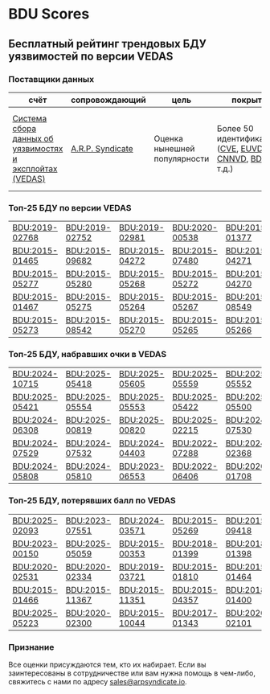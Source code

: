 
# BDU Scores
## Бесплатный рейтинг трендовых БДУ уязвимостей по версии VEDAS

### Поставщики данных
| счёт | cопровождающий | цель | покрытие | определение | частота |
| ----- | ---------- | ------- | -------- | ----------- | --------- |
| [Система сбора данных об уязвимостях и эксплойтах (VEDAS)](https://vedas.arpsyndicate.io) | [A.R.P. Syndicate](https://www.arpsyndicate.io) | Оценка нынешней популярности | Более 50 идентификаторов ([CVE](https://github.com/ARPSyndicate/cve-scores), [EUVD](https://github.com/ARPSyndicate/euvd-scores), [CNNVD](https://github.com/ARPSyndicate/cnnvd-scores), [BDU](https://github.com/ARPSyndicate/bdu-scores) и т.д.) | Аналитические данные с открытым исходным кодом (OSINT), полученные от [Exploit Observer](https://www.exploit.observer) | 6-8 часов |



<h3>Топ-25 БДУ по версии VEDAS</h3>

<table>
  <tr>
    <td><a href='https://vedas.arpsyndicate.io/?vuln=BDU:2019-02768'>BDU:2019-02768</a></td>
    <td><a href='https://vedas.arpsyndicate.io/?vuln=BDU:2019-02752'>BDU:2019-02752</a></td>
    <td><a href='https://vedas.arpsyndicate.io/?vuln=BDU:2019-02981'>BDU:2019-02981</a></td>
    <td><a href='https://vedas.arpsyndicate.io/?vuln=BDU:2020-00538'>BDU:2020-00538</a></td>
    <td><a href='https://vedas.arpsyndicate.io/?vuln=BDU:2015-01377'>BDU:2015-01377</a></td>
  </tr>
  <tr>
    <td><a href='https://vedas.arpsyndicate.io/?vuln=BDU:2015-01465'>BDU:2015-01465</a></td>
    <td><a href='https://vedas.arpsyndicate.io/?vuln=BDU:2015-09682'>BDU:2015-09682</a></td>
    <td><a href='https://vedas.arpsyndicate.io/?vuln=BDU:2015-04272'>BDU:2015-04272</a></td>
    <td><a href='https://vedas.arpsyndicate.io/?vuln=BDU:2015-07480'>BDU:2015-07480</a></td>
    <td><a href='https://vedas.arpsyndicate.io/?vuln=BDU:2015-04271'>BDU:2015-04271</a></td>
  </tr>
  <tr>
    <td><a href='https://vedas.arpsyndicate.io/?vuln=BDU:2015-05277'>BDU:2015-05277</a></td>
    <td><a href='https://vedas.arpsyndicate.io/?vuln=BDU:2015-05280'>BDU:2015-05280</a></td>
    <td><a href='https://vedas.arpsyndicate.io/?vuln=BDU:2015-05268'>BDU:2015-05268</a></td>
    <td><a href='https://vedas.arpsyndicate.io/?vuln=BDU:2015-05272'>BDU:2015-05272</a></td>
    <td><a href='https://vedas.arpsyndicate.io/?vuln=BDU:2015-04270'>BDU:2015-04270</a></td>
  </tr>
  <tr>
    <td><a href='https://vedas.arpsyndicate.io/?vuln=BDU:2015-01467'>BDU:2015-01467</a></td>
    <td><a href='https://vedas.arpsyndicate.io/?vuln=BDU:2015-05275'>BDU:2015-05275</a></td>
    <td><a href='https://vedas.arpsyndicate.io/?vuln=BDU:2015-05264'>BDU:2015-05264</a></td>
    <td><a href='https://vedas.arpsyndicate.io/?vuln=BDU:2015-05267'>BDU:2015-05267</a></td>
    <td><a href='https://vedas.arpsyndicate.io/?vuln=BDU:2015-08549'>BDU:2015-08549</a></td>
  </tr>
  <tr>
    <td><a href='https://vedas.arpsyndicate.io/?vuln=BDU:2015-05273'>BDU:2015-05273</a></td>
    <td><a href='https://vedas.arpsyndicate.io/?vuln=BDU:2015-08542'>BDU:2015-08542</a></td>
    <td><a href='https://vedas.arpsyndicate.io/?vuln=BDU:2015-05270'>BDU:2015-05270</a></td>
    <td><a href='https://vedas.arpsyndicate.io/?vuln=BDU:2015-05265'>BDU:2015-05265</a></td>
    <td><a href='https://vedas.arpsyndicate.io/?vuln=BDU:2015-05266'>BDU:2015-05266</a></td>
  </tr>
</table>


<h3>Топ-25 БДУ, набравших очки в VEDAS</h3>

<table>
  <tr>
    <td><a href='https://vedas.arpsyndicate.io/?vuln=BDU:2024-10715'>BDU:2024-10715</a></td>
    <td><a href='https://vedas.arpsyndicate.io/?vuln=BDU:2025-05418'>BDU:2025-05418</a></td>
    <td><a href='https://vedas.arpsyndicate.io/?vuln=BDU:2025-05605'>BDU:2025-05605</a></td>
    <td><a href='https://vedas.arpsyndicate.io/?vuln=BDU:2025-05559'>BDU:2025-05559</a></td>
    <td><a href='https://vedas.arpsyndicate.io/?vuln=BDU:2025-05552'>BDU:2025-05552</a></td>
  </tr>
  <tr>
    <td><a href='https://vedas.arpsyndicate.io/?vuln=BDU:2025-05421'>BDU:2025-05421</a></td>
    <td><a href='https://vedas.arpsyndicate.io/?vuln=BDU:2025-05554'>BDU:2025-05554</a></td>
    <td><a href='https://vedas.arpsyndicate.io/?vuln=BDU:2025-05553'>BDU:2025-05553</a></td>
    <td><a href='https://vedas.arpsyndicate.io/?vuln=BDU:2025-05422'>BDU:2025-05422</a></td>
    <td><a href='https://vedas.arpsyndicate.io/?vuln=BDU:2025-05500'>BDU:2025-05500</a></td>
  </tr>
  <tr>
    <td><a href='https://vedas.arpsyndicate.io/?vuln=BDU:2024-06308'>BDU:2024-06308</a></td>
    <td><a href='https://vedas.arpsyndicate.io/?vuln=BDU:2025-00819'>BDU:2025-00819</a></td>
    <td><a href='https://vedas.arpsyndicate.io/?vuln=BDU:2025-00820'>BDU:2025-00820</a></td>
    <td><a href='https://vedas.arpsyndicate.io/?vuln=BDU:2025-02215'>BDU:2025-02215</a></td>
    <td><a href='https://vedas.arpsyndicate.io/?vuln=BDU:2024-07530'>BDU:2024-07530</a></td>
  </tr>
  <tr>
    <td><a href='https://vedas.arpsyndicate.io/?vuln=BDU:2024-07529'>BDU:2024-07529</a></td>
    <td><a href='https://vedas.arpsyndicate.io/?vuln=BDU:2024-07532'>BDU:2024-07532</a></td>
    <td><a href='https://vedas.arpsyndicate.io/?vuln=BDU:2024-04403'>BDU:2024-04403</a></td>
    <td><a href='https://vedas.arpsyndicate.io/?vuln=BDU:2022-07288'>BDU:2022-07288</a></td>
    <td><a href='https://vedas.arpsyndicate.io/?vuln=BDU:2024-02368'>BDU:2024-02368</a></td>
  </tr>
  <tr>
    <td><a href='https://vedas.arpsyndicate.io/?vuln=BDU:2024-05808'>BDU:2024-05808</a></td>
    <td><a href='https://vedas.arpsyndicate.io/?vuln=BDU:2024-05810'>BDU:2024-05810</a></td>
    <td><a href='https://vedas.arpsyndicate.io/?vuln=BDU:2023-06553'>BDU:2023-06553</a></td>
    <td><a href='https://vedas.arpsyndicate.io/?vuln=BDU:2022-06406'>BDU:2022-06406</a></td>
    <td><a href='https://vedas.arpsyndicate.io/?vuln=BDU:2020-01708'>BDU:2020-01708</a></td>
  </tr>
</table>


<h3>Топ-25 БДУ, потерявших балл по VEDAS</h3>

<table>
  <tr>
    <td><a href='https://vedas.arpsyndicate.io/?vuln=BDU:2025-02093'>BDU:2025-02093</a></td>
    <td><a href='https://vedas.arpsyndicate.io/?vuln=BDU:2023-07551'>BDU:2023-07551</a></td>
    <td><a href='https://vedas.arpsyndicate.io/?vuln=BDU:2024-03571'>BDU:2024-03571</a></td>
    <td><a href='https://vedas.arpsyndicate.io/?vuln=BDU:2015-05269'>BDU:2015-05269</a></td>
    <td><a href='https://vedas.arpsyndicate.io/?vuln=BDU:2015-09418'>BDU:2015-09418</a></td>
  </tr>
  <tr>
    <td><a href='https://vedas.arpsyndicate.io/?vuln=BDU:2023-00150'>BDU:2023-00150</a></td>
    <td><a href='https://vedas.arpsyndicate.io/?vuln=BDU:2025-05059'>BDU:2025-05059</a></td>
    <td><a href='https://vedas.arpsyndicate.io/?vuln=BDU:2015-00353'>BDU:2015-00353</a></td>
    <td><a href='https://vedas.arpsyndicate.io/?vuln=BDU:2018-01399'>BDU:2018-01399</a></td>
    <td><a href='https://vedas.arpsyndicate.io/?vuln=BDU:2018-01398'>BDU:2018-01398</a></td>
  </tr>
  <tr>
    <td><a href='https://vedas.arpsyndicate.io/?vuln=BDU:2020-02531'>BDU:2020-02531</a></td>
    <td><a href='https://vedas.arpsyndicate.io/?vuln=BDU:2020-02334'>BDU:2020-02334</a></td>
    <td><a href='https://vedas.arpsyndicate.io/?vuln=BDU:2019-03721'>BDU:2019-03721</a></td>
    <td><a href='https://vedas.arpsyndicate.io/?vuln=BDU:2015-01810'>BDU:2015-01810</a></td>
    <td><a href='https://vedas.arpsyndicate.io/?vuln=BDU:2015-01464'>BDU:2015-01464</a></td>
  </tr>
  <tr>
    <td><a href='https://vedas.arpsyndicate.io/?vuln=BDU:2015-01466'>BDU:2015-01466</a></td>
    <td><a href='https://vedas.arpsyndicate.io/?vuln=BDU:2015-11367'>BDU:2015-11367</a></td>
    <td><a href='https://vedas.arpsyndicate.io/?vuln=BDU:2015-11351'>BDU:2015-11351</a></td>
    <td><a href='https://vedas.arpsyndicate.io/?vuln=BDU:2015-04357'>BDU:2015-04357</a></td>
    <td><a href='https://vedas.arpsyndicate.io/?vuln=BDU:2018-01400'>BDU:2018-01400</a></td>
  </tr>
  <tr>
    <td><a href='https://vedas.arpsyndicate.io/?vuln=BDU:2025-05223'>BDU:2025-05223</a></td>
    <td><a href='https://vedas.arpsyndicate.io/?vuln=BDU:2020-02300'>BDU:2020-02300</a></td>
    <td><a href='https://vedas.arpsyndicate.io/?vuln=BDU:2015-10044'>BDU:2015-10044</a></td>
    <td><a href='https://vedas.arpsyndicate.io/?vuln=BDU:2017-01343'>BDU:2017-01343</a></td>
    <td><a href='https://vedas.arpsyndicate.io/?vuln=BDU:2020-02101'>BDU:2020-02101</a></td>
  </tr>
</table>


### Признание
Все оценки присуждаются тем, кто их набирает.
Если вы заинтересованы в сотрудничестве или вам нужна помощь в чем-либо, свяжитесь с нами по адресу [sales@arpsyndicate.io](mailto:sales@arpsyndicate.io).

